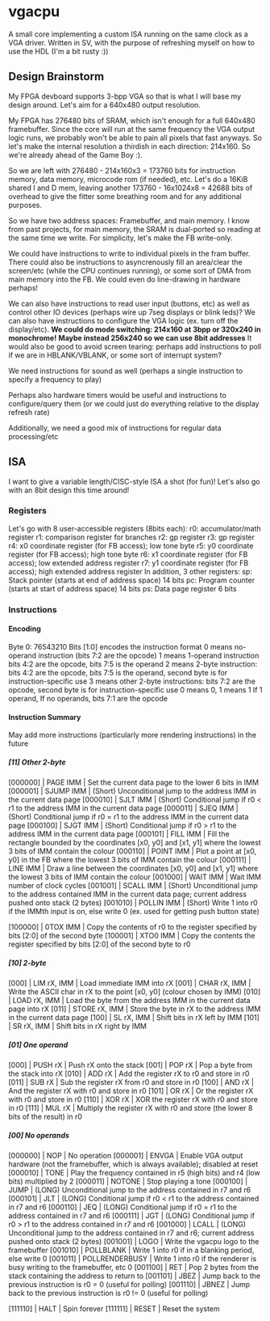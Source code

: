 # vgacpu
A small core implementing a custom ISA running on the same clock as a VGA driver. Written in SV, with the purpose of refreshing myself on how to use the HDL (I'm a bit rusty :))

## Design Brainstorm

My FPGA devboard supports 3-bpp VGA so that is what I will base my design around.
Let's aim for a 640x480 output resolution.

My FPGA has 276480 bits of SRAM, which isn't enough for a full 640x480 framebuffer.
Since the core will run at the same frequency the VGA output logic runs, we probably won't be able
to pain all pixels that fast anyways. So let's make the internal resolution a thirdish in each direction:
214x160. So we're already ahead of the Game Boy :).

So we are left with
276480 - 214x160x3 = 173760 bits for instruction memory, data memory, microcode rom (if needed), etc.
Let's do a 16KiB shared I and D mem, leaving another 173760 - 16x1024x8 = 42688 bits of overhead
to give the fitter some breathing room and for any additional purposes.

So we have two address spaces: Framebuffer, and main memory.
I know from past projects, for main memory, the SRAM is dual-ported so reading at the same time we write. For simplicity,
let's make the FB write-only.

We could have instructions to write to individual pixels in the fram buffer. There could also be instructions to
asyncrenously fill an area/clear the screen/etc (while the CPU continues running), or some sort of DMA from main memory into the FB.
We could even do line-drawing in hardware perhaps!

We can also have instructions to read user input (buttons, etc) as well as control other IO devices (perhaps wire up 7seg displays or blink leds)?
We can also have instructions to configure the VGA logic (ex. turn off the display/etc).
****We could do mode switching: 214x160 at 3bpp or 320x240 in monochrome!**** ****Maybe instead 256x240 so we can use 8bit addresses****
It would also be good to avoid screen tearing: perhaps add instructions to poll if we are in HBLANK/VBLANK, or some sort of interrupt system?

We need instructions for sound as well (perhaps a single instruction to specify a frequency to play)

Perhaps also hardware timers would be useful and instructions to configure/query them (or we could just do everything relative to the display refresh rate)

Additionally, we need a good mix of instructions for regular data processing/etc

## ISA

I want to give a variable length/CISC-style ISA a shot (for fun)!
Let's also go with an 8bit design this time around!

### Registers
Let's go with 8 user-accessible registers (8bits each):
r0: accumulator/math register
r1: comparison register for branches
r2: gp register
r3: gp register
r4: x0 coordinate register (for FB access); low tone byte
r5: y0 coordinate register (for FB access); high tone byte
r6: x1 coordinate register (for FB access); low extended address register
r7: y1 coordinate register (for FB access); high extended address register
In addition, 3 other registers:
sp: Stack pointer (starts at end of address space) 14 bits
pc: Program counter (starts at start of address space) 14 bits
ps: Data page register 6 bits

### Instructions

#### Encoding

Byte 0: 76543210
Bits [1:0] encodes the instruction format
0 means no-operand instruction (bits 7:2 are the opcode)
1 means 1-operand instruction bits 4:2 are the opcode, bits 7:5 is the operand
2 means 2-byte instruction: bits 4:2 are the opcode, bits 7:5 is the operand, second byte is for instruction-specific use
3 means other 2-byte instructions: bits 7:2 are the opcode, second byte is for instruction-specific use
0 means 0, 1 means 1
If 1 operand,
If no operands, bits 7:1 are the opcode


#### Instruction Summary

May add more instructions (particularly more rendering instructions) in the future

##### [11] Other 2-byte

[000000] | PAGE IMM         | Set the current data page to the lower 6 bits in IMM
[000001] | SJUMP IMM        | (Short) Unconditional jump to the address IMM in the current data page
[000010] | SJLT IMM         | (Short) Conditional jump if r0 < r1 to the address IMM in the current data page
[000011] | SJEQ IMM         | (Short) Conditional jump if r0 = r1 to the address IMM in the current data page
[000100] | SJGT IMM         | (Short) Conditional jump if r0 > r1 to the address IMM in the current data page
[000101] | FILL IMM         | Fill the rectangle bounded by the coordinates [x0, y0] and [x1, y1] where the lowest 3 bits of IMM contain the colour
[000110] | POINT IMM        | Plot a point at [x0, y0] in the FB where the lowest 3 bits of IMM contain the colour
[000111] | LINE IMM         | Draw a line between the coordinates [x0, y0] and [x1, y1] where the lowest 3 bits of IMM contain the colour
[001000] | WAIT IMM         | Wait IMM number of clock cycles
[001001] | SCALL IMM        | (Short) Unconditional jump to the address contained IMM in the current data page; current address pushed onto stack (2 bytes)
[001010] | POLLIN IMM       | (Short) Write 1 into r0 if the IMMth input is on, else write 0 (ex. used for getting push button state)

[100000] | 0TOX IMM         | Copy the contents of r0 to the register specified by bits [2:0] of the second byte
[100001] | XTO0 IMM         | Copy the contents the register specified by bits [2:0] of the second byte to r0

##### [10] 2-byte

[000] | LIM rX, IMM         | Load immediate IMM into rX
[001] | CHAR rX, IMM        | Write the ASCII char in rX to the point [x0, y0] (colour chosen by IMM)
[010] | LOAD rX, IMM        | Load the byte from the address IMM in the current data page into rX
[011] | STORE rX, IMM       | Store the byte in rX to the address IMM in the current data page
[100] | SL rX, IMM          | Shift bits in rX left by IMM
[101] | SR rX, IMM          | Shift bits in rX right by IMM

##### [01] One operand

[000] | PUSH rX             | Push rX onto the stack
[001] | POP rX              | Pop a byte from the stack into rX
[010] | ADD rX              | Add the register rX to r0 and store in r0
[011] | SUB rX              | Sub the register rX from r0 and store in r0
[100] | AND rX              | And the register rX with r0 and store in r0
[101] | OR rX               | Or the register rX with r0 and store in r0
[110] | XOR rX              | XOR the register rX with r0 and store in r0
[111] | MUL rX              | Multiply the register rX with r0 and store (the lower 8 bits of the result) in r0

##### [00] No operands

[000000] | NOP              | No operation
[000001] | ENVGA            | Enable VGA output hardware (not the framebuffer, which is always available); disabled at reset
[000010] | TONE             | Play the frequency contained in r5 (high bits) and r4 (low bits) multiplied by 2
[000011] | NOTONE           | Stop playing a tone
[000100] | JUMP             | (LONG) Unconditional jump to the address contained in r7 and r6
[000101] | JLT              | (LONG) Conditional jump if r0 < r1 to the address contained in r7 and r6
[000110] | JEQ              | (LONG) Conditional jump if r0 = r1 to the address contained in r7 and r6
[000111] | JGT              | (LONG) Conditional jump if r0 > r1 to the address contained in r7 and r6
[001000] | LCALL            | (LONG) Unconditional jump to the address contained in r7 and r6; current address pushed onto stack (2 bytes)
[001001] | LOGO             | Write the vgacpu logo to the framebuffer
[001010] | POLLBLANK        | Write 1 into r0 if in a blanking period, else write 0
[001011] | POLLRENDERBUSY   | Write 1 into r0 if the renderer is busy writing to the framebuffer, etc 0
[001100] | RET              | Pop 2 bytes from the stack containing the address to return to
[001101] | JBEZ             | Jump back to the previous instruction is r0 = 0 (useful for polling)
[001110] | JBNEZ            | Jump back to the previous instruction is r0 != 0 (useful for polling)


[111110] | HALT             | Spin forever
[111111] | RESET            | Reset the system
